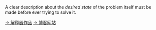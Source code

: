 A clear description about the *desired state* of the problem itself must be made before ever trying to solve it.

[-> 解释器作品](https://github.com/hsiaofongw/expression-evaluator)
[-> 博客网站](https://exploro.one)
